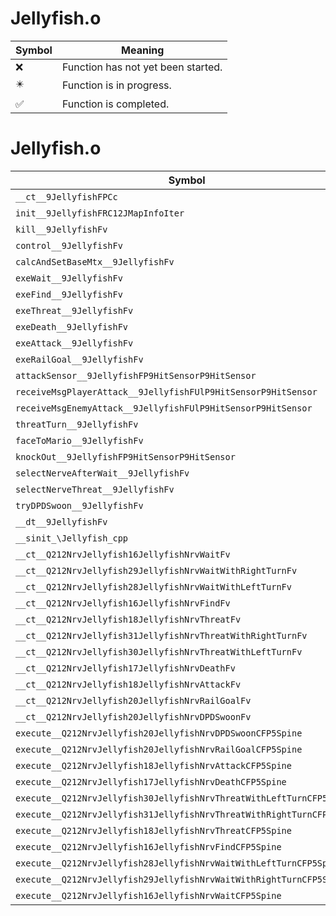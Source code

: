 # Jellyfish.o
| Symbol | Meaning 
| ------------- | ------------- 
| :x: | Function has not yet been started. 
| :eight_pointed_black_star: | Function is in progress. 
| :white_check_mark: | Function is completed. 


# Jellyfish.o
| Symbol | Decompiled? |
| ------------- | ------------- |
| `__ct__9JellyfishFPCc` | :x: |
| `init__9JellyfishFRC12JMapInfoIter` | :x: |
| `kill__9JellyfishFv` | :x: |
| `control__9JellyfishFv` | :x: |
| `calcAndSetBaseMtx__9JellyfishFv` | :x: |
| `exeWait__9JellyfishFv` | :x: |
| `exeFind__9JellyfishFv` | :x: |
| `exeThreat__9JellyfishFv` | :x: |
| `exeDeath__9JellyfishFv` | :x: |
| `exeAttack__9JellyfishFv` | :x: |
| `exeRailGoal__9JellyfishFv` | :x: |
| `attackSensor__9JellyfishFP9HitSensorP9HitSensor` | :x: |
| `receiveMsgPlayerAttack__9JellyfishFUlP9HitSensorP9HitSensor` | :x: |
| `receiveMsgEnemyAttack__9JellyfishFUlP9HitSensorP9HitSensor` | :x: |
| `threatTurn__9JellyfishFv` | :x: |
| `faceToMario__9JellyfishFv` | :x: |
| `knockOut__9JellyfishFP9HitSensorP9HitSensor` | :x: |
| `selectNerveAfterWait__9JellyfishFv` | :x: |
| `selectNerveThreat__9JellyfishFv` | :x: |
| `tryDPDSwoon__9JellyfishFv` | :x: |
| `__dt__9JellyfishFv` | :x: |
| `__sinit_\Jellyfish_cpp` | :x: |
| `__ct__Q212NrvJellyfish16JellyfishNrvWaitFv` | :x: |
| `__ct__Q212NrvJellyfish29JellyfishNrvWaitWithRightTurnFv` | :x: |
| `__ct__Q212NrvJellyfish28JellyfishNrvWaitWithLeftTurnFv` | :x: |
| `__ct__Q212NrvJellyfish16JellyfishNrvFindFv` | :x: |
| `__ct__Q212NrvJellyfish18JellyfishNrvThreatFv` | :x: |
| `__ct__Q212NrvJellyfish31JellyfishNrvThreatWithRightTurnFv` | :x: |
| `__ct__Q212NrvJellyfish30JellyfishNrvThreatWithLeftTurnFv` | :x: |
| `__ct__Q212NrvJellyfish17JellyfishNrvDeathFv` | :x: |
| `__ct__Q212NrvJellyfish18JellyfishNrvAttackFv` | :x: |
| `__ct__Q212NrvJellyfish20JellyfishNrvRailGoalFv` | :x: |
| `__ct__Q212NrvJellyfish20JellyfishNrvDPDSwoonFv` | :x: |
| `execute__Q212NrvJellyfish20JellyfishNrvDPDSwoonCFP5Spine` | :x: |
| `execute__Q212NrvJellyfish20JellyfishNrvRailGoalCFP5Spine` | :x: |
| `execute__Q212NrvJellyfish18JellyfishNrvAttackCFP5Spine` | :x: |
| `execute__Q212NrvJellyfish17JellyfishNrvDeathCFP5Spine` | :x: |
| `execute__Q212NrvJellyfish30JellyfishNrvThreatWithLeftTurnCFP5Spine` | :x: |
| `execute__Q212NrvJellyfish31JellyfishNrvThreatWithRightTurnCFP5Spine` | :x: |
| `execute__Q212NrvJellyfish18JellyfishNrvThreatCFP5Spine` | :x: |
| `execute__Q212NrvJellyfish16JellyfishNrvFindCFP5Spine` | :x: |
| `execute__Q212NrvJellyfish28JellyfishNrvWaitWithLeftTurnCFP5Spine` | :x: |
| `execute__Q212NrvJellyfish29JellyfishNrvWaitWithRightTurnCFP5Spine` | :x: |
| `execute__Q212NrvJellyfish16JellyfishNrvWaitCFP5Spine` | :x: |
